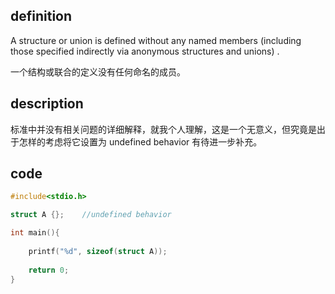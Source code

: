 ## definition

A structure or union is defined without any named members (including those specified indirectly via anonymous structures and unions) .

一个结构或联合的定义没有任何命名的成员。

## description

标准中并没有相关问题的详细解释，就我个人理解，这是一个无意义，但究竟是出于怎样的考虑将它设置为 undefined behavior 有待进一步补充。

## code

```c
#include<stdio.h>

struct A {};	//undefined behavior

int main(){
	
	printf("%d", sizeof(struct A));
	
	return 0;
}
```


